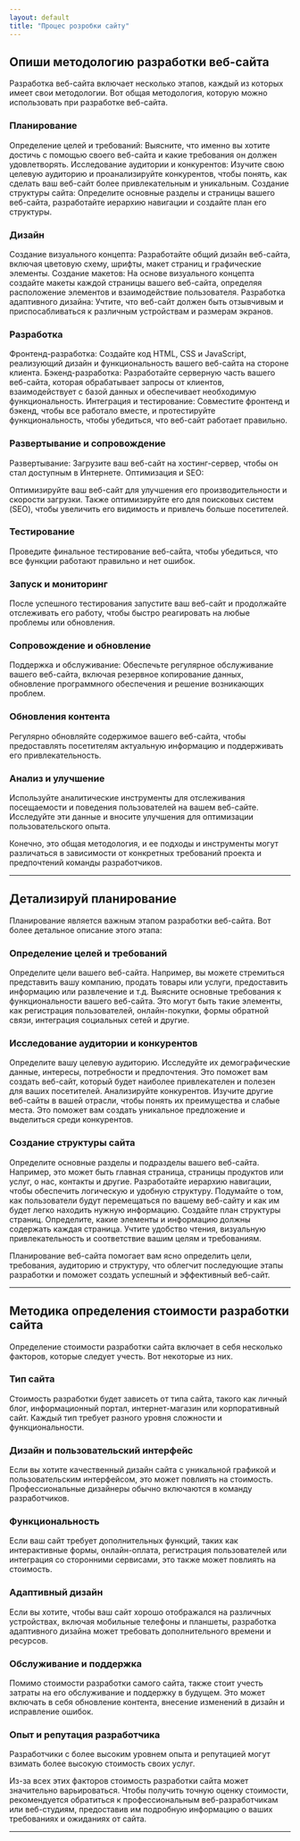 ```yaml
---
layout: default
title: "Процес розробки сайту"
---
```


## Опиши методологию разработки веб-сайта

Разработка веб-сайта включает несколько этапов, каждый из которых имеет свои методологии. Вот общая методология, которую можно использовать при разработке веб-сайта.

### Планирование
Определение целей и требований: Выясните, что именно вы хотите достичь с помощью своего веб-сайта и какие требования он должен удовлетворять.
Исследование аудитории и конкурентов: Изучите свою целевую аудиторию и проанализируйте конкурентов, чтобы понять, как сделать ваш веб-сайт более привлекательным и уникальным.
Создание структуры сайта: Определите основные разделы и страницы вашего веб-сайта, разработайте иерархию навигации и создайте план его структуры.

### Дизайн
Создание визуального концепта: Разработайте общий дизайн веб-сайта, включая цветовую схему, шрифты, макет страниц и графические элементы.
Создание макетов: На основе визуального концепта создайте макеты каждой страницы вашего веб-сайта, определяя расположение элементов и взаимодействие пользователя.
Разработка адаптивного дизайна: Учтите, что веб-сайт должен быть отзывчивым и приспосабливаться к различным устройствам и размерам экранов.

### Разработка
Фронтенд-разработка:
 Создайте код HTML, CSS и JavaScript, реализующий дизайн и функциональность вашего веб-сайта на стороне клиента.
Бэкенд-разработка:
 Разработайте серверную часть вашего веб-сайта, которая обрабатывает запросы от клиентов, взаимодействует с базой данных и обеспечивает необходимую функциональность.
Интеграция и тестирование: Совместите фронтенд и бэкенд, чтобы все работало вместе, и протестируйте функциональность, чтобы убедиться, что веб-сайт работает правильно.

### Развертывание и сопровождение
Развертывание: Загрузите ваш веб-сайт на хостинг-сервер, чтобы он стал доступным в Интернете.
Оптимизация и SEO: 

Оптимизируйте ваш веб-сайт для улучшения его производительности и скорости загрузки. Также оптимизируйте его для поисковых систем (SEO), чтобы увеличить его видимость и привлечь больше посетителей.

### Тестирование
 Проведите финальное тестирование веб-сайта, чтобы убедиться, что все функции работают правильно и нет ошибок.
### Запуск и мониторинг
 После успешного тестирования запустите ваш веб-сайт и продолжайте отслеживать его работу, чтобы быстро реагировать на любые проблемы или обновления.

### Сопровождение и обновление
Поддержка и обслуживание: Обеспечьте регулярное обслуживание вашего веб-сайта, включая резервное копирование данных, обновление программного обеспечения и решение возникающих проблем.
### Обновления контента
Регулярно обновляйте содержимое вашего веб-сайта, чтобы предоставлять посетителям актуальную информацию и поддерживать его привлекательность.

### Анализ и улучшение
Используйте аналитические инструменты для отслеживания посещаемости и поведения пользователей на вашем веб-сайте. Исследуйте эти данные и вносите улучшения для оптимизации пользовательского опыта.

Конечно, это общая методология, и ее подходы и инструменты могут различаться в зависимости от конкретных требований проекта и предпочтений команды разработчиков.

---

## Детализируй планирование

Планирование является важным этапом разработки веб-сайта. Вот более детальное описание этого этапа:

### Определение целей и требований
Определите цели вашего веб-сайта. Например, вы можете стремиться представить вашу компанию, продать товары или услуги, предоставить информацию или развлечение и т.д.
Выясните основные требования к функциональности вашего веб-сайта. Это могут быть такие элементы, как регистрация пользователей, онлайн-покупки, формы обратной связи, интеграция социальных сетей и другие.

### Исследование аудитории и конкурентов
Определите вашу целевую аудиторию. Исследуйте их демографические данные, интересы, потребности и предпочтения. Это поможет вам создать веб-сайт, который будет наиболее привлекателен и полезен для ваших посетителей.
Анализируйте конкурентов. Изучите другие веб-сайты в вашей отрасли, чтобы понять их преимущества и слабые места. Это поможет вам создать уникальное предложение и выделиться среди конкурентов.

### Создание структуры сайта
Определите основные разделы и подразделы вашего веб-сайта. Например, это может быть главная страница, страницы продуктов или услуг, о нас, контакты и другие.
Разработайте иерархию навигации, чтобы обеспечить логическую и удобную структуру. Подумайте о том, как пользователи будут перемещаться по вашему веб-сайту и как им будет легко находить нужную информацию.
Создайте план структуры страниц. Определите, какие элементы и информацию должны содержать каждая страница. Учтите удобство чтения, визуальную привлекательность и соответствие вашим целям и требованиям.

Планирование веб-сайта помогает вам ясно определить цели, требования, аудиторию и структуру, что облегчит последующие этапы разработки и поможет создать успешный и эффективный веб-сайт.

---

## Методика определения стоимости разработки сайта

Определение стоимости разработки сайта включает в себя несколько факторов, которые следует учесть. Вот некоторые из них.

### Тип сайта
Стоимость разработки будет зависеть от типа сайта, такого как личный блог, информационный портал, интернет-магазин или корпоративный сайт. Каждый тип требует разного уровня сложности и функциональности.

### Дизайн и пользовательский интерфейс
Если вы хотите качественный дизайн сайта с уникальной графикой и пользовательским интерфейсом, это может повлиять на стоимость. Профессиональные дизайнеры обычно включаются в команду разработчиков.

### Функциональность
Если ваш сайт требует дополнительных функций, таких как интерактивные формы, онлайн-оплата, регистрация пользователей или интеграция со сторонними сервисами, это также может повлиять на стоимость.

### Адаптивный дизайн
Если вы хотите, чтобы ваш сайт хорошо отображался на различных устройствах, включая мобильные телефоны и планшеты, разработка адаптивного дизайна может требовать дополнительного времени и ресурсов.

### Обслуживание и поддержка
Помимо стоимости разработки самого сайта, также стоит учесть затраты на его обслуживание и поддержку в будущем. Это может включать в себя обновление контента, внесение изменений в дизайн и исправление ошибок.

### Опыт и репутация разработчика
 Разработчики с более высоким уровнем опыта и репутацией могут взимать более высокую стоимость своих услуг.

Из-за всех этих факторов стоимость разработки сайта может значительно варьироваться. Чтобы получить точную оценку стоимости, рекомендуется обратиться к профессиональным веб-разработчикам или веб-студиям, предоставив им подробную информацию о ваших требованиях и ожиданиях от сайта.

---
